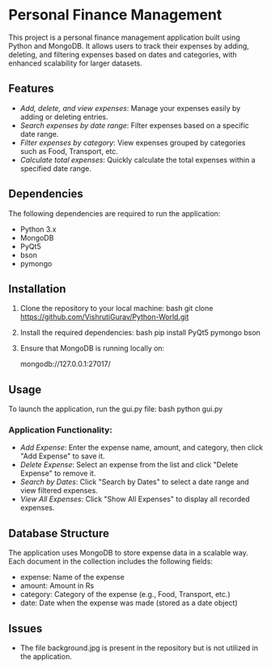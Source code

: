 # Personal Finance Management

This project is a personal finance management application built using Python and MongoDB. It allows users to track their expenses by adding, deleting, and filtering expenses based on dates and categories, with enhanced scalability for larger datasets.

## Features
- *Add, delete, and view expenses*: Manage your expenses easily by adding or deleting entries.
- *Search expenses by date range*: Filter expenses based on a specific date range.
- *Filter expenses by category*: View expenses grouped by categories such as Food, Transport, etc.
- *Calculate total expenses*: Quickly calculate the total expenses within a specified date range.

## Dependencies
The following dependencies are required to run the application:
- Python 3.x
- MongoDB
- PyQt5
- bson
- pymongo

## Installation

1. Clone the repository to your local machine:
    bash
    git clone https://github.com/VishrutiGurav/Python-World.git
    

2. Install the required dependencies:
    bash
    pip install PyQt5 pymongo bson
    

3. Ensure that MongoDB is running locally on:
    
    mongodb://127.0.0.1:27017/
    

## Usage

To launch the application, run the gui.py file:
bash
python gui.py


### Application Functionality:
- *Add Expense*: Enter the expense name, amount, and category, then click "Add Expense" to save it.
- *Delete Expense*: Select an expense from the list and click "Delete Expense" to remove it.
- *Search by Dates*: Click "Search by Dates" to select a date range and view filtered expenses.
- *View All Expenses*: Click "Show All Expenses" to display all recorded expenses.

## Database Structure

The application uses MongoDB to store expense data in a scalable way. Each document in the collection includes the following fields:
- expense: Name of the expense
- amount: Amount in Rs
- category: Category of the expense (e.g., Food, Transport, etc.)
- date: Date when the expense was made (stored as a date object)

## Issues
- The file background.jpg is present in the repository but is not utilized in the application.
